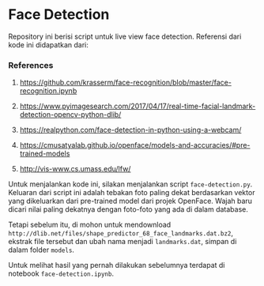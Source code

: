# Face Detection

Repository ini berisi script untuk live view face detection. Referensi dari kode ini didapatkan dari:

### References

1. https://github.com/krasserm/face-recognition/blob/master/face-recognition.ipynb

2. https://www.pyimagesearch.com/2017/04/17/real-time-facial-landmark-detection-opencv-python-dlib/

3. https://realpython.com/face-detection-in-python-using-a-webcam/

4. https://cmusatyalab.github.io/openface/models-and-accuracies/#pre-trained-models

5. http://vis-www.cs.umass.edu/lfw/


Untuk menjalankan kode ini, silakan menjalankan script `face-detection.py`. Keluaran dari script ini adalah tebakan foto paling dekat berdasarkan vektor yang dikeluarkan dari pre-trained model dari projek OpenFace. Wajah baru dicari nilai paling dekatnya dengan foto-foto yang ada di dalam database.

Tetapi sebelum itu, di mohon untuk mendownload `http://dlib.net/files/shape_predictor_68_face_landmarks.dat.bz2`, ekstrak file tersebut dan ubah nama menjadi `landmarks.dat`, simpan di dalam folder `models`.

Untuk melihat hasil yang pernah dilakukan sebelumnya terdapat di notebook `face-detection.ipynb`. 
